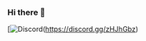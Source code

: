 ### Hi there 👋
[![Discord](https://img.shields.io/discord/541041241731891218?color=blueviolet&label=Discord&logo=Discord&logoColor=blueviolet)(https://discord.gg/zHJhGbz)
